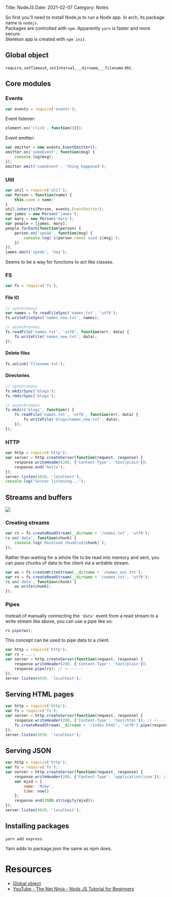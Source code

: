 Title: NodeJS
Date: 2021-02-07
Category: Notes

So first you'll need to install Node.js to run a Node app.
In arch, its package name is `nodejs`.  
Packages are controlled with `npm`.
Apparently `yarn` is faster and more secure.  
Skeleton app is created with `npm init`.

## Global object

`require`, `setTimeout`, `setInterval`, `__dirname`, `__filename` etc.

## Core modules

### Events

``` js
var events = require('events');
```

Event listener:  
``` js
element.on('click', function(){});
```

Event emitter:  
``` js
var emitter = new events.EventEmitter();
emitter.on('someEvent', function(msg) {
    console.log(msg);
});
emitter.emit('someEvent', 'thing happened');
```

### Util
``` js
var util = require('util');
var Person = function(name) {
    this.name = name;
}
util.inherits(Person, events.EventEmitter);
var james = new Person('james');
var mary = new Person('mary');
var people = [james, mary];
people.forEach(function(person) {
    person.on('speak', function(msg) {
        console.log(`${person.name} said ${msg}`);
    })
});
james.emit('speak', 'hey');
```

Seems to be a way for functions to act like classes.

### FS

``` js
var fs = require('fs');
```

#### File IO
``` js
// synchronous
var names = fs.readFileSync('names.txt', 'utf8');
fs.writeFileSync('names_new.txt', names);

// asynchronous
fs.readFile('names.txt', 'utf8', function(err, data) {
    fs.writeFile('names_new.txt', data);
});
```

#### Delete files
``` js
fs.unlink('filename.txt');
```

#### Directories
``` js
// synchronous
fs.mkdirSync('blogs');
fs.rmdirSync('blogs');

// asynchronous
fs.mkdir('blogs', function() {
    fs.readFile('names.txt', 'utf8', function(err, data) {
        fs.writeFile('blogs/names_new.txt', data);
    });
});
```

### HTTP

``` js
var http = require('http');
var server = http.createServer(function(request, response) {
    response.writeHeader(200, {'Content-Type': 'text/plain'});
    response.end('hello');
});
server.listen(4030, 'localhost');
console.log("Server listening...");
```

## Streams and buffers

![](node.png)

### Creating streams

``` js
var rs = fs.createReadStream(__dirname + '/names.txt', 'utf8');
rs.on('data', function(chunk) {
    console.log(`Received chunk\n${chunk}`);
});
```

Rather than waiting for a whole file to be read into memory and sent, you can pass chunks of data to the client via a writable stream.

``` js
var ws = fs.createWriteStream(__dirname + '/names_out.txt');
var rs = fs.createReadStream(__dirname + '/names.txt', 'utf8');
rs.on('data', function(chunk) {
    ws.write(chunk);
});
```

### Pipes
Instead of manually connecting the `'data'` event from a read stream to a write stream like above, you can use a pipe like so:

``` js
rs.pipe(ws);
```

This concept can be used to pipe data to a client.

``` js
var http = require('http');
var rs = ...;
var server = http.createServer(function(request, response) {
    response.writeHeader(200, {'Content-Type': 'text/plain'});
    response.pipe(rs); // <-------
});
server.listen(4030, 'localhost');
```

## Serving HTML pages


``` js
var http = require('http');
var fs = require('fs');
var server = http.createServer(function(request, response) {
    response.writeHeader(200, {'Content-Type': 'text/html'}); // <---- text/html
    fs.createReadStream(__dirname + '/index.html', 'utf8').pipe(response);
});
server.listen(4030, 'localhost');
```

## Serving JSON

``` js
var http = require('http');
var fs = require('fs');
var server = http.createServer(function(request, response) {
    response.writeHeader(200, {'Content-Type': 'application/json'}); // <---- application/json
    var mjsd = {
        name: 'Mike',
        time: now()
    };
    response.end(JSON.stringify(mjsd));
});
server.listen(4030, 'localhost');
```

## Installing packages

`yarn add express`.

Yarn adds to package.json the same as npm does.

# Resources

- [Global object](https://nodejs.org/api/globals.html)  
- [YouTube - The Net Ninja - Nods JS Tutorial for Beginners](https://www.youtube.com/watch?v=GlybFFMXXmQ)
